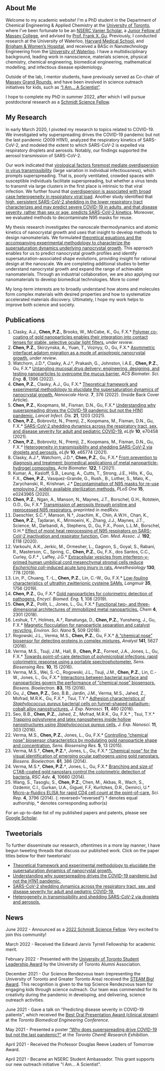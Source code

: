 ## About Me
Welcome to my academic website! I'm a PhD student in the Department of Chemical Engineering & Applied Chemistry at the [University of Toronto](https://chem-eng.utoronto.ca/), where I've been fortunate to be an [NSERC Vanier Scholar](https://vanier.gc.ca/en/home-accueil.html), a [Junior Fellow of Massey College](https://www.masseycollege.ca/), and advised by [Prof. Frank X. Gu](https://chem-eng.utoronto.ca/faculty-staff/faculty-members/frank-gu/). Previously, I conducted research at the University of Waterloo, [Harvard Medical School](https://hms.harvard.edu/), and [Brigham & Women’s Hospital](https://www.brighamandwomens.org/), and received a BASc in Nanotechnology Engineering from the [University of Waterloo](https://uwaterloo.ca/). I have a multidisciplinary background, leading work in nanoscience, materials science, physical chemistry, chemical engineering, biomedical engineering, mathematical modelling, and infectious disease epidemiology. 

Outside of the lab, I mentor students, have previously served as Co-chair of [Massey Grand Rounds](https://www.masseycollege.ca/massey-grand-rounds/), and have been involved in science outreach initiatives for kids, such as [“I Am… A Scientist”](https://twitter.com/UofTSR/status/1388138602354421760?s=20).

I hope to complete my PhD in summer 2022, after which I will pursue postdoctoral research as a [Schmidt Science Fellow](https://schmidtsciencefellows.org/).

## My Research
In early March 2020, I pivoted my research to topics related to COVID-19. We investigated why superspreading drives the COVID-19 pandemic but not the last pandemic (2009 H1N1), analyzed the respiratory kinetics of SARS-CoV-2, and modeled the extent to which SARS-CoV-2 is expelled via respiratory droplets and aerosols. Notably, our findings supported the aerosol transmission of SARS-CoV-2.

Our work indicated that [virological factors foremost mediate overdispersion in virus transmissibility](https://www.thelancet.com/journals/laninf/article/PIIS1473-3099(21)00406-0/fulltext) (large variation in individual infectiousness), which prompts superspreading. That is, poorly ventilated, crowded spaces with susceptible individuals facilitate superspreading, but whether a virus tends to transmit via large clusters in the first place is intrinsic to that viral infection. We further found that [overdispersion is associated with broad case heterogeneity in respiratory viral load](https://doi.org/10.7554/eLife.65774). Another study identified that [high, persistent SARS-CoV-2 shedding in the lower respiratory tract characterizes and may predict severe COVID-19 in adults, and that disease severity, rather than sex or age, predicts SARS-CoV-2 kinetics](https://elifesciences.org/articles/70458). Moreover, we evaluated methods to decontaminate N95 masks for reuse. 

My thesis research investigates the nanoscale thermodynamics and atomic kinetics of nanocrystal growth and uses that insight to develop methods to design nanomaterials. We formulated [theoretical equations and the accompanying experimental methodology to characterize the supersaturation dynamics underlying nanocrystal growth](https://pubs.rsc.org/en/content/articlelanding/2022/nh/d1nh00572c). This approach enables for us to predict nanocrystal growth profiles and identify supersaturation-associated shape evolutions, providing insight for rational design at the nanoscale. We are completing additional studies to better understand nanocrystal growth and expand the range of achievable nanomaterials. Through an industrial collaboration, we are also applying our nanomaterials to develop biomedical technologies. More to come!

My long-term interests are to broadly understand how atoms and molecules form complex materials with desired properties and how to systematize accelerated materials discovery. Ultimately, I hope my work helps to improve both science and society. 

## Publications
1. Clasky, A.J., **Chen, P.Z.**, Brooks, W., McCabe, K., Gu, F.X.* [Polymer co-coating of gold nanoparticles enables their integration into contact lenses for stable, selective ocular light filters.]() _under review_.
1. **Chen, P.Z.**, Skirzynska, A., Yuan, T., Voznyy, O., Gu, F.X.* [Asymmetric interfacet adatom migration as a mode of anisotropic nanocrystal growth.]() _under review_.
1. Watchorn, J.D.†, Clasky, A.J.†, Prakash, G., Johnston, I.A.E., **Chen, P.Z.**, Gu, F.X.* [Untangling mucosal drug delivery: engineering, designing, and testing nanoparticles to overcome the mucus barrier.](https://pubs.acs.org/doi/abs/10.1021/acsbiomaterials.2c00047) _ACS Biomater. Sci. Eng._ **8**, 1396 (2022).
1. **Chen, P.Z.**, Clasky, A.J., Gu, F.X.* [Theoretical framework and experimental methodology to elucidate the supersaturation dynamics of nanocrystal growth.](https://pubs.rsc.org/en/content/articlelanding/2022/nh/d1nh00572c) _Nanoscale Horiz._ **7**, 376 (2022). (Inside Back Cover Article).
1. **Chen, P.Z.**, Koopmans, M., Fisman, D.N., Gu, F.X.* [Understanding why superspreading drives the COVID-19 pandemic but not the H1N1 pandemic.](https://www.thelancet.com/journals/laninf/article/PIIS1473-3099(21)00406-0/fulltext) _Lancet Infect. Dis._ **21**, 1203 (2021).
1. **Chen, P.Z.**, Bobrovitz, N., Premji, Z., Koopmans, M., Fisman, D.N., Gu, F.X.* [SARS-CoV-2 shedding dynamics across the respiratory tract, sex, and disease severity for adult and pediatric COVID-19.](https://elifesciences.org/articles/70458) _eLife_ **10**, e70458 (2021).
1.	**Chen, P.Z.**, Bobrovitz, N., Premji, Z., Koopmans, M., Fisman, D.N., Gu, F.X.* [Heterogeneity in transmissibility and shedding SARS-CoV-2 via droplets and aerosols.](https://doi.org/10.7554/eLife.65774) _eLife_ **10**, e65774 (2021).	
1.	Clasky, A.J.†, Watchorn, J.D.†, **Chen, P.Z.**, Gu, F.X.* [From prevention to diagnosis and treatment: biomedical applications of metal nanoparticle-hydrogel composites.](https://doi.org/10.1016/j.actbio.2020.12.030) _Acta Biomater._ **122**, 1 (2021). 
1.	Kumar, A., Kasloff, S.B., Leung, A., Cutts, T., Strong, J.E., Hills, K., Gu, F.X., **Chen, P.Z.**, Vasquez-Grande, G., Rush., B., Lother, S., Malo, K., Zarychanski, R., Krishnan, J.* [Decontamination of N95 masks for re-use employing 7 widely available sterilization methods.](https://doi.org/10.1371/journal.pone.0243965) _PLoS One_ **15**, e0243965 (2020). 
1.	**Chen, P.Z.**, Ngan, A., Manson, N., Maynes, J.T., Borschel, G.H., Rotstein, O.D., Gu, F.X.* [Transmission of aerosols through pristine and reprocessed N95 respirators.](https://doi.org/10.1101/2020.05.14.20094821) preprinted in medRxiv.
1.	Daeschler, S.C.†, Manson, N.†, Joachim, K., Chin, A.W.H., Chan, K., **Chen, P.Z.**, Tajdaran, K., Mirmoeini, K., Zhang, J.J., Maynes, J.T., Science, M., Darbandi, A., Stephens, D., Gu, F.X., Poon, L.L.M., Borschel, G.H.* [Effect of moist heat reprocessing of N95 respirators on SARS-CoV-2 inactivation and respirator function.](https://doi.org/10.1503/cmaj.201203) _Can. Med. Assoc. J._ **192**, E118 (2020). 
1.	Varkouhi, A.K., Jerkic, M., Ormesher, L., Gagnon, S., Goyal, S., Rabani, R., Masterson, C., Spring, C., **Chen, P.Z.**, Gu, F.X., dos Santos, C.C., Curley, G.F.* , Laffey, J.G.* [Extracellular vesicles from interferon-γ-primed human umbilical cord mesenchymal stromal cells reduce _Escherichia coli_-induced acute lung injury in rats.](https://doi.org/10.1097/ALN.0000000000002655) _Anesthesiology_ **130**, 778 (2019).
1.	Lin, P., Chuang, T.-L., **Chen, P.Z.**, Lin, C.-W., Gu, F.X.* [Low-fouling characteristics of ultrathin zwitterionic cysteine SAMs.](https://doi.org/10.1021/acs.langmuir.8b01525) _Langmuir_ **35**, 1756 (2019).
1.	**Chen, P.Z.**, Gu, F.X.* [Gold nanoparticles for colorimetric detection of pathogens.](https://doi.org/10.1016/B978-0-12-801238-3.99873-8) _Encycl. Biomed. Eng._ **1**, 108 (2019).
1.	**Chen, P.Z.**, Pollit, L., Jones, L., Gu, F.X.* [Functional two- and three-dimensional architectures of immobilized metal nanoparticles.](https://doi.org/10.1016/j.chempr.2018.07.009) _Chem_ **4**, 2301 (2018).
1.	Leshuk, T.†, Holmes, A.†, Ranatunga, D., **Chen, P.Z.**, Yunsheng, J., Gu, F.X.* [Magnetic flocculation for nanoparticle separation and catalyst recycling.](https://doi.org/10.1039/C7EN00827A) _Environ. Sci. Nano_ **5**, 509 (2018).
1.	Rogowski, J.L., Verma, M.S., **Chen, P.Z.**, Gu, F.X.* [A “chemical nose” biosensor for detecting proteins in complex mixtures.](https://doi.org/10.1039/C6AN00729E) _Analyst_ **141**, 5627 (2016).
1.	Verma, M.S., Tsuji, J.M., Hall, B., **Chen, P.Z.**, Forrest, J.A., Jones, L., Gu, F.X.* [Towards point-of-care detection of polymicrobial infections: rapid colorimetric response using a portable spectrophotometer.](https://doi.org/10.1016/j.sbsr.2016.05.004) _Sens. Biosensing Res._ **10**, 15 (2016).
1.	Verma, M.S., Wei, S.-C., Rogowski, J.L., Tsuji, J.M., **Chen, P.Z.**, Lin, C.-W., Jones, L., Gu, F.X.* [Interactions between bacterial surface and nanoparticles govern the performance of “chemical nose” biosensors.](https://doi.org/10.1016/j.bios.2016.04.024) _Biosens. Bioelectron._ **83**, 115 (2016).
1.	Gu, J., **Chen, P.Z.**, Seo, B.B., Jardin, J.M., Verma, M.S., Jahed, Z., Mofrad, M.R.K., Gu, F.X.* , Tsui, T.Y.* [Adhesion characteristics of _Staphylococcus aureus_ bacterial cells on funnel-shaped palladium-cobalt alloy nanostructures.](https://doi.org/10.1080/17458080.2015.1083126) _J. Exp. Nanosci._ **11**, 480 (2016).
1.	Seo, B.B., **Chen, P.Z.**, Jahed, Z., Mofrad, M.R.K., Gu, F.X.* , Tsui, T.Y.* [Trapping polystyrene and latex nanospheres inside hollow nanostructures using _Staphylococcus aureus_ cells.](https://doi.org/10.1080/17458080.2015.1059505) _J. Exp. Nanosci._ **11**, 303 (2016).
1.	Verma, M.S., **Chen, P.Z.**, Jones, L., Gu, F.X.* [Controlling “chemical nose” biosensor characteristics by modulating gold nanoparticle shape and concentration.](https://doi.org/10.1016/j.sbsr.2015.04.007) _Sens. Biosensing Res._ **5**, 13 (2015). 
1.	Verma, M.S.†, **Chen, P.Z.**†, Jones, L., Gu, F.X.* [“Chemical nose” for the visual identification of emerging ocular pathogens using gold nanostars.](https://doi.org/10.1016/j.bios.2014.05.045) _Biosens. Bioelectron._ **61**, 386 (2014). 
1.	Verma, M.S.†, **Chen, P.Z.**†, Jones, L., Gu, F.X.* [Branching and size of CTAB-coated gold nanostars control the colorimetric detection of bacteria.](https://doi.org/10.1039/C3RA46194G) _RSC Adv._ **4**, 10660 (2014). 
1.	Wang, S., Tasoglu, S., **Chen, P.Z.**, Chen, M., Akbas, R., Wach, S., Ozdemir, C.I., Gurkan, U.A., Giguel, F.F, Kuritzkes, D.R., Demirci, U.* [Micro-a-fluidics ELISA for rapid CD4 cell count at the point-of-care.](https://doi.org/10.1038/srep03796) _Sci. Rep._ **4**, 3796 (2014).
{: reversed="reversed"}	
† denotes equal authorship, * denotes corresponding author(s)

For an up-to-date list of my published papers and patents, please see [Google Scholar](https://scholar.google.ca/citations?hl=en&user=MGGFI3IAAAAJ&view_op=list_works&sortby=pubdate). 

## Tweetorials
To further disseminate our research, oftentimes in a more lay manner, I have begun tweeting threads that discuss our published work. Click on the paper titles below for their tweetorials!
- [Theoretical framework and experimental methodology to elucidate the supersaturation dynamics of nanocrystal growth.](https://twitter.com/paulchenz/status/1483959109380710400?s=20&t=K_0etQ-HugorTedR8JdrIg)
- [Understanding why superspreading drives the COVID-19 pandemic but not the H1N1 pandemic.](https://twitter.com/paulchenz/status/1422357683408146433)
- [SARS-CoV-2 shedding dynamics across the respiratory tract, sex, and disease severity for adult and pediatric COVID-19.](https://twitter.com/paulchenz/status/1428787684588277761)
- [Heterogeneity in transmissibility and shedding SARS-CoV-2 via droplets and aerosols.](https://twitter.com/paulchenz/status/1383121971291037698?s=20)

## News

June 2022 - Announced as a [2022 Schmidt Science Fellow](https://schmidtsciencefellows.org/news/eric-and-wendy-schmidt-announce-2022-schmidt-science-fellows). Very excited to join this community!

March 2022 - Received the Edward Jarvis Tyrrell Fellowship for academic merit.

February 2022 - Presented with the [University of Toronto Student Leadership Award](https://news.engineering.utoronto.ca/meet-18-student-leaders-who-enriched-the-u-of-t-engineering-community-this-year/) by the University of Toronto Alumni Association.

December 2021 - Our Science Rendezvous team (representing the University of Toronto and Greater Toronto Area) received the [STEAM Big! Award](https://www.sciencerendezvous.ca/hall_of_fame/steam-big-award/2021-steam-big-award/). This recognition is given to the top Science Rendezvous team for engaging kids through science outreach. Our team was commended for its creativity during the pandemic in developing, and delivering, science outreach activities.

June 2021 - Gave a talk on "Predicting disease severity in COVID-19 patients", which received the [Best Oral Presentation Award (clinical stream)](https://twitter.com/ToBE_Conference/status/1405287082591866882?s=20) at the _Toronto Biomedical Engineering Conference_.

May 2021 - Presented a poster [“Why does superspreading drive COVID-19 but not the last pandemic?”](https://twitter.com/paulchenz/status/1398384186466131980?s=20) at the _Toronto ChemE Research Exhibition_.

April 2021 - Received the Professor Douglas Reeve Leaders of Tomorrow Award.

April 2021 - Became an NSERC Student Ambassador. This grant supports our new outreach initiative "I Am... A Scientist".
